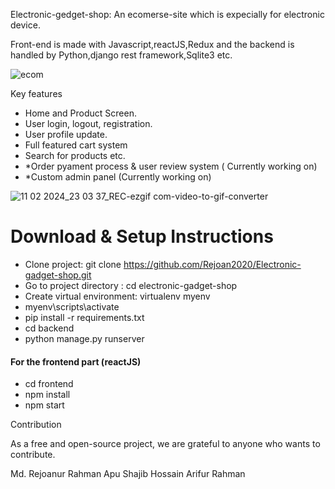 Electronic-gedget-shop: An ecomerse-site which is expecially for electronic device.

Front-end is made with Javascript,reactJS,Redux and the backend is handled by Python,django rest framework,Sqlite3 etc.


![ecom](https://github.com/Rejoan2020/Electronic-gadget-shop/assets/63773925/34c41aa1-d90a-4a33-bdf8-cf0268be16ad)

Key features
- Home and Product Screen.
- User login, logout, registration.
- User profile update.
- Full featured cart system
- Search for products etc.
- *Order pyament process & user review system ( Currently working on)
- *Custom admin panel (Currently working on)
  
![11 02 2024_23 03 37_REC-ezgif com-video-to-gif-converter](https://github.com/Rejoan2020/Electronic-gadget-shop/assets/63773925/c49060f6-387d-4fb8-91ad-8c1d6379f5b8)

# Download & Setup Instructions
- Clone project: git clone https://github.com/Rejoan2020/Electronic-gadget-shop.git
- Go to project directory : cd electronic-gadget-shop
- Create virtual environment: virtualenv myenv
- myenv\scripts\activate
- pip install -r requirements.txt
- cd backend
- python manage.py runserver
<h4>For the frontend part (reactJS)</h4> 
<ul>
  <li>cd frontend</li>
  <li>npm install</li>
  <li>npm start</li>
</ul>


Contribution

As a free and open-source project, we are grateful to anyone who wants to contribute. 

Md. Rejoanur Rahman Apu
Shajib Hossain
Arifur Rahman
 

